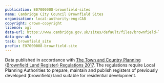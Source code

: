 ```yaml
---
publication: E07000008-brownfield-sites
name: Cambridge City Council Brownfield Sites
organisation: local-authority-eng:CAB
copyright: crown-copyright
licence: ogl
data-url: https://www.cambridge.gov.uk/sites/default/files/brownfield-land-register.csv
data-gov-uk: 
task: brownfield_site
prefix: E07000008-brownfield-site
---
```


Data published in accordance with [The Town and Country Planning (Brownfield Land Register) Regulations 2017](http://www.legislation.gov.uk/uksi/2017/403/contents/made).
The regulations require Local Planning Authorities to prepare, maintain and publish registers of previously developed (brownfield) land suitable for residential development.

